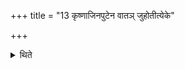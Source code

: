 +++
title = "13 कृष्णाजिनपुटेन वातञ् जुहोतीत्येके"

+++

<details><summary>थिते</summary>

कृष्णाजिनपुटेन वातं जुहोतीत्येके १३
</details>
